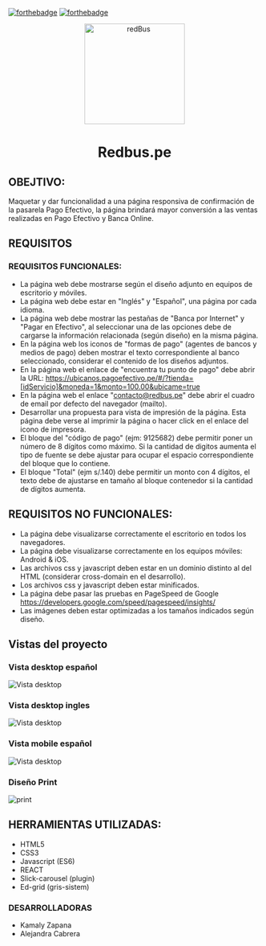 <span align="center">[![forthebadge](https://forthebadge.com/images/badges/built-with-love.svg)](https://forthebadge.com)</span>
<span align="center">[![forthebadge](https://forthebadge.com/images/badges/built-by-developers.svg)](https://forthebadge.com)</span>

<p align="center">
  <a href="https://isic.pe/wp-content/uploads/2017/09/REDBUS-app.jpg" rel="noopener" target="_blank"><img width="200" src="assets/l-amarilloblanco.png" alt="redBus"></a></p>
</p>

<h1 align="center">Redbus.pe</h1>

## OBEJTIVO:
Maquetar y dar funcionalidad a una página responsiva de confirmación de la pasarela Pago Efectivo, la página brindará mayor conversión a las ventas realizadas en Pago Efectivo y Banca Online.

<div>

## REQUISITOS  

### REQUISITOS FUNCIONALES:
* La página web debe mostrarse según el diseño adjunto en equipos de escritorio y móviles.
* La página web debe estar en "Inglés" y "Español", una página por cada idioma.
* La página web debe mostrar las pestañas de "Banca por Internet" y "Pagar en Efectivo", al seleccionar una de las opciones debe de cargarse la información relacionada (según diseño) en la misma página.
* En la página web los iconos de "formas de pago" (agentes de bancos y medios de pago) deben mostrar el texto correspondiente al banco seleccionado, considerar el contenido de los diseños adjuntos.
* En la página web el enlace de "encuentra tu punto de pago" debe abrir la URL: https://ubicanos.pagoefectivo.pe/#/?tienda=[idServicio]&moneda=1&monto=100.00&ubicame=true
* En la página web el enlace "contacto@redbus.pe" debe abrir el cuadro de email por defecto del navegador (mailto).
* Desarrollar una propuesta para vista de impresión de la página. Esta página debe verse al imprimir la página o hacer click en el enlace del icono de impresora.
* El bloque del "código de pago" (ejm: 9125682) debe permitir poner un número de 8 dígitos como máximo. Si la cantidad de digitos aumenta el tipo de fuente se debe ajustar para ocupar el espacio correspondiente del bloque que lo contiene.
* El bloque "Total" (ejm s/.140) debe permitir un monto con 4 dígitos, el texto debe de ajustarse en tamaño al bloque contenedor si la cantidad de dígitos aumenta.

## REQUISITOS NO FUNCIONALES:
* La página debe visualizarse correctamente el escritorio en todos los navegadores.
* La página debe visualizarse correctamente en los equipos móviles: Android & iOS.
* Las archivos css y javascript deben estar en un dominio distinto al del HTML (considerar cross-domain en el desarrollo).
* Los archivos css y javascript deben estar minificados.
* La página debe pasar las pruebas en PageSpeed de Google https://developers.google.com/speed/pagespeed/insights/
* Las imágenes deben estar optimizadas a los tamaños indicados según diseño.


## Vistas del proyecto

### Vista desktop español

<img  src="https://user-images.githubusercontent.com/32287306/38262530-1481026e-3733-11e8-91c7-371111ba4d55.png" alt="Vista desktop">

### Vista desktop ingles

<img  src="https://user-images.githubusercontent.com/32287306/38264382-68928922-3738-11e8-98f4-4bd143255051.png" alt="Vista desktop">

### Vista mobile español

<img  src="https://user-images.githubusercontent.com/32287306/38262704-a6e1c2b0-3733-11e8-85e0-ef36414bcfd5.png" alt="Vista desktop">

### Diseño Print

<img  src="https://user-images.githubusercontent.com/32287306/38264578-0d073c32-3739-11e8-92cc-b8210e93a587.png" alt="print">


## HERRAMIENTAS UTILIZADAS:
* HTML5
* CSS3
* Javascript (ES6)
* REACT
* Slick-carousel (plugin)
* Ed-grid (gris-sistem)

### DESARROLLADORAS  

* Kamaly Zapana  
* Alejandra Cabrera  